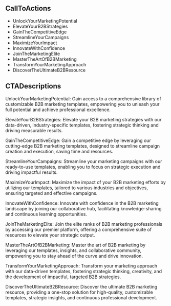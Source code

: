 ## CallToActions

- UnlockYourMarketingPotential
- ElevateYourB2BStrategies
- GainTheCompetitiveEdge
- StreamlineYourCampaigns
- MaximizeYourImpact
- InnovateWithConfidence
- JoinTheMarketingElite
- MasterTheArtOfB2BMarketing
- TransformYourMarketingApproach
- DiscoverTheUltimateB2BResource

## CTADescriptions

UnlockYourMarketingPotential: Gain access to a comprehensive library of customizable B2B marketing templates, empowering you to unleash your full potential and achieve professional excellence.

ElevateYourB2BStrategies: Elevate your B2B marketing strategies with our data-driven, industry-specific templates, fostering strategic thinking and driving measurable results.

GainTheCompetitiveEdge: Gain a competitive edge by leveraging our cutting-edge B2B marketing templates, designed to streamline campaign creation and execution, saving time and resources.

StreamlineYourCampaigns: Streamline your marketing campaigns with our ready-to-use templates, enabling you to focus on strategic execution and driving impactful results.

MaximizeYourImpact: Maximize the impact of your B2B marketing efforts by utilizing our templates, tailored to various industries and objectives, ensuring targeted and effective campaigns.

InnovateWithConfidence: Innovate with confidence in the B2B marketing landscape by joining our collaborative hub, facilitating knowledge-sharing and continuous learning opportunities.

JoinTheMarketingElite: Join the elite ranks of B2B marketing professionals by accessing our premier platform, offering a comprehensive suite of resources to elevate your strategic output.

MasterTheArtOfB2BMarketing: Master the art of B2B marketing by leveraging our templates, insights, and collaborative community, empowering you to stay ahead of the curve and drive innovation.

TransformYourMarketingApproach: Transform your marketing approach with our data-driven templates, fostering strategic thinking, creativity, and the development of impactful, targeted B2B strategies.

DiscoverTheUltimateB2BResource: Discover the ultimate B2B marketing resource, providing a one-stop solution for high-quality, customizable templates, strategic insights, and continuous professional development.